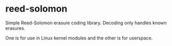 # reed-solomon

Simple Reed-Solomon erasure coding library. Decoding only handles known erasures.

One is for use in Linux kernel modules and the other is for userspace.

